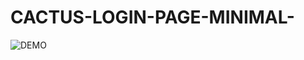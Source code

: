 # CACTUS-LOGIN-PAGE-MINIMAL-
![DEMO](https://github.com/HassanRasool1/CACTUS-LOGIN-PAGE-MINIMAL-/assets/109318661/6cfacb90-70c4-4a18-b889-2c56bea36ad5)
